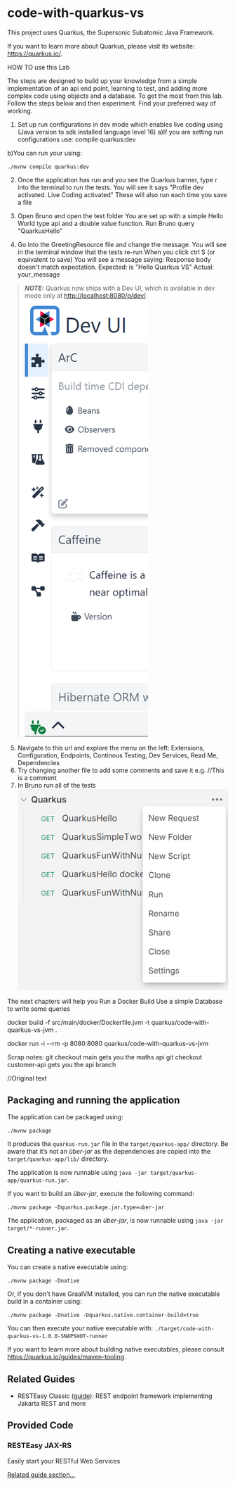 # code-with-quarkus-vs

This project uses Quarkus, the Supersonic Subatomic Java Framework.

If you want to learn more about Quarkus, please visit its website: <https://quarkus.io/>.

HOW TO use this Lab

The steps are designed to build up your knowledge from a simple implementation of an api end point, learning to test, and adding more complex code using objects and a database.
To get the most from this lab.  Follow the steps below and then experiment.  Find your preferred way of working.
1. Set up run configurations in dev mode which enables live coding using (Java version to sdk installed language level 16)
a)If you are setting run configurations use: compile quarkus:dev

b)You can run your using:

```shell script
./mvnw compile quarkus:dev
```

2. Once the application has run and you see the Quarkus banner, type r into the terminal to run the tests.   You will see it says "Profile dev activated. Live Coding activated" These will also run each time you save a file 
3. Open Bruno and open the test folder
You are set up with a simple Hello World type api and a double value function.  Run Bruno query "QuarkusHello"

4. Go into the GreetingResource file and change the message. You will see in the terminal window that the tests re-run When you click ctrl S (or equivalent to save)
You will see a message saying:
   Response body doesn't match expectation.
   Expected: is "Hello Quarkus VS"
   Actual: your_message
> **_NOTE:_**  Quarkus now ships with a Dev UI, which is available in dev mode only at <http://localhost:8080/q/dev/>.
![img.png](img.png)
5. Navigate to this url and explore the menu on the left: Extensions, Configuration, Endpoints, Continous Testing, Dev Services, Read Me, Dependencies
6. Try changing another file to add some comments and save it e.g. //This is a comment
7. In Bruno run all of the tests
![img_1.png](img_1.png)

The next chapters will help you 
Run a Docker Build
Use a simple Database to write some queries

docker build -f src/main/docker/Dockerfile.jvm -t quarkus/code-with-quarkus-vs-jvm .

docker run -i --rm -p 8080:8080 quarkus/code-with-quarkus-vs-jvm

Scrap notes:
git checkout main gets you the maths api
git checkout customer-api gets you the api branch











//Original text


## Packaging and running the application

The application can be packaged using:

```shell script
./mvnw package
```

It produces the `quarkus-run.jar` file in the `target/quarkus-app/` directory.
Be aware that it’s not an _über-jar_ as the dependencies are copied into the `target/quarkus-app/lib/` directory.

The application is now runnable using `java -jar target/quarkus-app/quarkus-run.jar`.

If you want to build an _über-jar_, execute the following command:

```shell script
./mvnw package -Dquarkus.package.jar.type=uber-jar
```

The application, packaged as an _über-jar_, is now runnable using `java -jar target/*-runner.jar`.

## Creating a native executable

You can create a native executable using:

```shell script
./mvnw package -Dnative
```

Or, if you don't have GraalVM installed, you can run the native executable build in a container using:

```shell script
./mvnw package -Dnative -Dquarkus.native.container-build=true
```

You can then execute your native executable with: `./target/code-with-quarkus-vs-1.0.0-SNAPSHOT-runner`

If you want to learn more about building native executables, please consult <https://quarkus.io/guides/maven-tooling>.

## Related Guides

- RESTEasy Classic ([guide](https://quarkus.io/guides/resteasy)): REST endpoint framework implementing Jakarta REST and more

## Provided Code

### RESTEasy JAX-RS

Easily start your RESTful Web Services

[Related guide section...](https://quarkus.io/guides/getting-started#the-jax-rs-resources)
